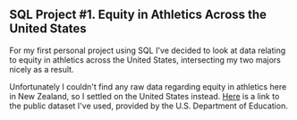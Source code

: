 ## SQL Project #1. Equity in Athletics Across the United States

For my first personal project using SQL I've decided to look at data relating to equity in athletics across the United States, intersecting my two majors nicely as a result.

Unfortunately I couldn't find any raw data regarding equity in athletics here in New Zealand, so I settled on the United States instead. [Here](https://ope.ed.gov/athletics/#/) is a link to the public dataset I've used, provided by the U.S. Department of Education.
